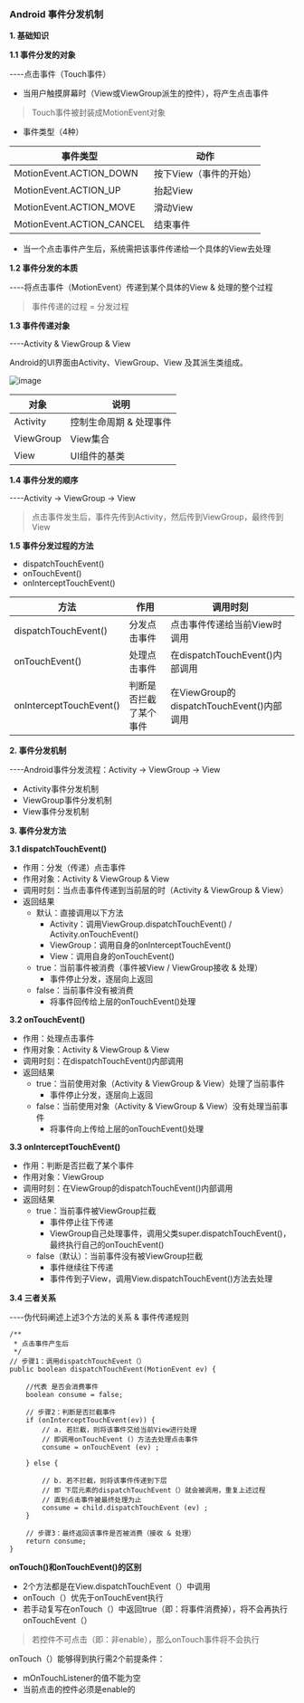 ### Android 事件分发机制

**1. 基础知识**

**1.1 事件分发的对象**

----点击事件（Touch事件）

- 当用户触摸屏幕时（View或ViewGroup派生的控件），将产生点击事件

> Touch事件被封装成MotionEvent对象

- 事件类型（4种）

事件类型 | 动作
---|---
MotionEvent.ACTION_DOWN | 按下View（事件的开始）
MotionEvent.ACTION_UP | 抬起View
MotionEvent.ACTION_MOVE | 滑动View
MotionEvent.ACTION_CANCEL | 结束事件

- 当一个点击事件产生后，系统需把该事件传递给一个具体的View去处理

**1.2 事件分发的本质**

----将点击事件（MotionEvent）传递到某个具体的View & 处理的整个过程

> 事件传递的过程 = 分发过程

**1.3 事件传递对象**

----Activity & ViewGroup & View

Android的UI界面由Activity、ViewGroup、View 及其派生类组成。

![image](https://note.youdao.com/favicon.ico)

对象 | 说明
---|---
Activity | 控制生命周期 & 处理事件
ViewGroup | View集合
View | UI组件的基类

**1.4 事件分发的顺序**

----Activity -> ViewGroup -> View

> 点击事件发生后，事件先传到Activity，然后传到ViewGroup，最终传到 View

**1.5 事件分发过程的方法**

- dispatchTouchEvent() 
- onTouchEvent()
- onInterceptTouchEvent()


方法 | 作用 | 调用时刻
---|---|---
dispatchTouchEvent()  | 分发点击事件 | 点击事件传递给当前View时调用
onTouchEvent() | 处理点击事件 | 在dispatchTouchEvent()内部调用
onInterceptTouchEvent() | 判断是否拦截了某个事件 | 在ViewGroup的dispatchTouchEvent()内部调用

**2. 事件分发机制**

----Android事件分发流程：Activity -> ViewGroup -> View 

- Activity事件分发机制
- ViewGroup事件分发机制
- View事件分发机制


**3. 事件分发方法**

**3.1 dispatchTouchEvent()**

- 作用：分发（传递）点击事件
- 作用对象：Activity & ViewGroup & View
- 调用时刻：当点击事件传递到当前层的时（Activity & ViewGroup & View）
- 返回结果
    - 默认：直接调用以下方法
        - Activity：调用ViewGroup.dispatchTouchEvent() / Activity.onTouchEvent()
        - ViewGroup：调用自身的onInterceptTouchEvent()
        - View：调用自身的onTouchEvent()
    - true：当前事件被消费（事件被View / ViewGroup接收 & 处理）
        - 事件停止分发，逐层向上返回
    - false：当前事件没有被消费
        - 将事件回传给上层的onTouchEvent()处理

**3.2 onTouchEvent()**

- 作用：处理点击事件
- 作用对象：Activity & ViewGroup & View
- 调用时刻：在dispatchTouchEvent()内部调用
- 返回结果
    - true：当前使用对象（Activity & ViewGroup & View）处理了当前事件
        - 事件停止分发，逐层向上返回
    - false：当前使用对象（Activity & ViewGroup & View）没有处理当前事件
        - 将事件向上传给上层的onTouchEvent()处理

**3.3 onInterceptTouchEvent()**

- 作用：判断是否拦截了某个事件
- 作用对象：ViewGroup
- 调用时刻：在ViewGroup的dispatchTouchEvent()内部调用
- 返回结果
    - true：当前事件被ViewGroup拦截
        - 事件停止往下传递
        - ViewGroup自己处理事件，调用父类super.dispatchTouchEvent()，最终执行自己的onTouchEvent()
    - false（默认）：当前事件没有被ViewGroup拦截
        - 事件继续往下传递
        - 事件传到子View，调用View.dispatchTouchEvent()方法去处理

**3.4 三者关系**

----伪代码阐述上述3个方法的关系 & 事件传递规则
```
/**
 * 点击事件产生后
 */ 
// 步骤1：调用dispatchTouchEvent（）
public boolean dispatchTouchEvent(MotionEvent ev) {

    //代表 是否会消费事件
    boolean consume = false; 

    // 步骤2：判断是否拦截事件
    if (onInterceptTouchEvent(ev)) {
        // a. 若拦截，则将该事件交给当前View进行处理
        // 即调用onTouchEvent (）方法去处理点击事件
        consume = onTouchEvent (ev) ;
        
    } else {
    
        // b. 若不拦截，则将该事件传递到下层
        // 即 下层元素的dispatchTouchEvent（）就会被调用，重复上述过程
        // 直到点击事件被最终处理为止
        consume = child.dispatchTouchEvent (ev) ;
    }

    // 步骤3：最终返回该事件是否被消费（接收 & 处理）
    return consume;
}
```

**onTouch()和onTouchEvent()的区别**

- 2个方法都是在View.dispatchTouchEvent（）中调用
- onTouch（）优先于onTouchEvent执行
- 若手动复写在onTouch（）中返回true（即：将事件消费掉），将不会再执行onTouchEvent（）

> 若控件不可点击（即：非enable），那么onTouch事件将不会执行

onTouch（）能够得到执行需2个前提条件：
- mOnTouchListener的值不能为空
- 当前点击的控件必须是enable的